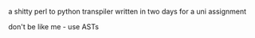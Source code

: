 a shitty perl to python transpiler written in two days for a uni assignment

don't be like me - use ASTs
